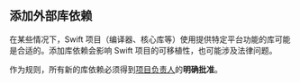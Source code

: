 ## 添加外部库依赖

在某些情况下，Swift 项目（编译器、核心库等）使用提供特定平台功能的库可能是合适的。添加库依赖会影响 Swift 项目的可移植性，也可能涉及法律问题。

作为规则，所有新的库依赖必须得到[项目负责人](/community/#community-structure)的**明确批准**。


